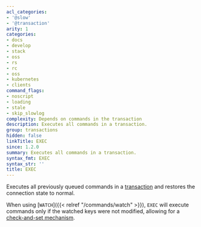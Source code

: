```yaml
---
acl_categories:
- '@slow'
- '@transaction'
arity: 1
categories:
- docs
- develop
- stack
- oss
- rs
- rc
- oss
- kubernetes
- clients
command_flags:
- noscript
- loading
- stale
- skip_slowlog
complexity: Depends on commands in the transaction
description: Executes all commands in a transaction.
group: transactions
hidden: false
linkTitle: EXEC
since: 1.2.0
summary: Executes all commands in a transaction.
syntax_fmt: EXEC
syntax_str: ''
title: EXEC
---
```

Executes all previously queued commands in a [transaction][tt] and restores the
connection state to normal.

[tt]: /develop/interact/transactions

When using [`WATCH`]({{< relref "/commands/watch" >}}), `EXEC` will execute commands only if the watched keys were
not modified, allowing for a [check-and-set mechanism][ttc].

[ttc]: /develop/interact/transactions#cas
